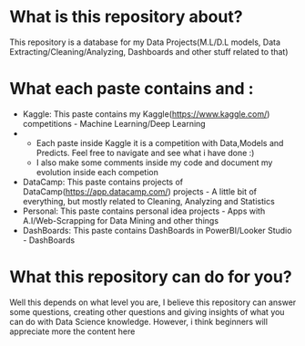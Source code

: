 # What is this repository about?
This repository is a database for my Data Projects(M.L/D.L models, Data Extracting/Cleaning/Analyzing, Dashboards and other stuff related to that)
# What each paste contains and :
* Kaggle: This paste contains my Kaggle(https://www.kaggle.com/) competitions - Machine Learning/Deep Learning
* * Each paste inside Kaggle it is a competition with Data,Models and Predicts. Feel free to navigate and see what i have done :)
  * I also make some comments inside my code and document my evolution inside each competion
* DataCamp: This paste contains projects of DataCamp(https://app.datacamp.com/) projects - A little bit of everything, but mostly related to Cleaning, Analyzing and Statistics
* Personal: This paste contains personal idea projects - Apps with A.I/Web-Scrapping for Data Mining and other things
* DashBoards: This paste contains DashBoards in PowerBI/Looker Studio - DashBoards
# What this repository can do for you?
Well this depends on what level you are, I believe this repository can answer some questions, creating other questions and giving insights of what you can do with Data Science knowledge.
However, i think beginners will appreciate more the content here
